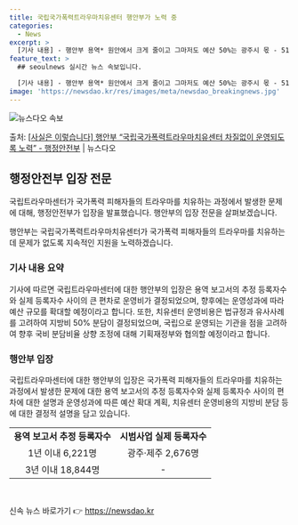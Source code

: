 ```yaml
---
title: 국립국가폭력트라우마치유센터 행안부가 노력 중
categories:
  - News
excerpt: >
  [기사 내용] - 행안부 용역* 원안에서 크게 줄이고 그마저도 예산 50%는 광주시 몫 - 518부상자회 소…
feature_text: >
  ## seoulnews 실시간 뉴스 속보입니다.

  [기사 내용] - 행안부 용역* 원안에서 크게 줄이고 그마저도 예산 50%는 광주시 몫 - 518부상자회 소…
image: 'https://newsdao.kr/res/images/meta/newsdao_breakingnews.jpg'
---
```


![뉴스다오 속보](https://newsdao.kr/res/images/meta/newsdao_breakingnews.jpg)

<p>출처: <a href="https://newsdao.kr/3477" rel="dofollow">[사실은 이렇습니다] 행안부 “국립국가폭력트라우마치유센터 차질없이 운영되도록 노력” - 행정안전부</a> | 뉴스다오</p>

<h2 data-ke-size="size26">행정안전부 입장 전문</h2>
국립트라우마센터가 국가폭력 피해자들의 트라우마를 치유하는 과정에서 발생한 문제에 대해, 행정안전부가 입장을 발표했습니다. 행안부의 입장 전문을 살펴보겠습니다.

<p data-ke-size="size16">행안부는 국립국가폭력트라우마치유센터가 국가폭력 피해자들의 트라우마를 치유하는데 문제가 없도록 지속적인 지원을 노력하겠습니다.</p>

<h3>기사 내용 요약</h3>
기사에 따르면 국립트라우마센터에 대한 행안부의 입장은 용역 보고서의 추정 등록자수와 실제 등록자수 사이의 큰 편차로 운영비가 결정되었으며, 향후에는 운영성과에 따라 예산 규모를 확대할 예정이라고 합니다. 또한, 치유센터 운영비용은 법규정과 유사사례를 고려하여 지방비 50% 분담이 결정되었으며, 국립으로 운영되는 기관을 점을 고려하여 향후 국비 분담비율 상향 조정에 대해 기획재정부와 협의할 예정이라고 합니다.

<h3>행안부 입장</h3>
국립트라우마센터에 대한 행안부의 입장은 국가폭력 피해자들의 트라우마를 치유하는 과정에서 발생한 문제에 대한 용역 보고서의 추정 등록자수와 실제 등록자수 사이의 편차에 대한 설명과 운영성과에 따른 예산 확대 계획, 치유센터 운영비용의 지방비 분담 등에 대한 결정적 설명을 담고 있습니다.

<table>
  <tr>
    <td style="text-align: center; height: 17px;"><b>용역 보고서 추정 등록자수</b></td>
    <td style="text-align: center; height: 17px;"><b>시범사업 실제 등록자수</b></td>
  </tr>
  <tr>
    <td style="text-align: center; height: 17px;">1년 이내 6,221명</td>
    <td style="text-align: center; height: 17px;">광주·제주 2,676명</td>
  </tr>
  <tr>
    <td style="text-align: center; height: 17px;">3년 이내 18,844명</td>
    <td style="text-align: center; height: 17px;">-</td>
  </tr>
</table>

<p data-ke-size="size16">&nbsp;</p> 

신속 뉴스 바로가기 👉 <a href="https://newsdao.kr" rel="dofollow">https://newsdao.kr</a>


